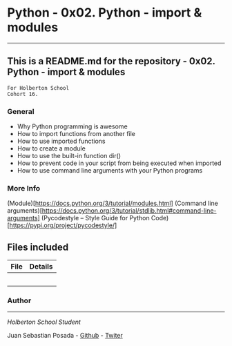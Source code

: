 # Python - 0x02. Python - import & modules
***
## This is a README.md for the repository - 0x02. Python - import & modules
```
For Holberton School
Cohort 16.
```
### General
* Why Python programming is awesome
* How to import functions from another file
* How to use imported functions
* How to create a module
* How to use the built-in function dir()
* How to prevent code in your script from being executed when imported
* How to use command line arguments with your Python programs

### More Info
(Module)[https://docs.python.org/3/tutorial/modules.html]
(Command line arguments)[https://docs.python.org/3/tutorial/stdlib.html#command-line-arguments]
(Pycodestyle – Style Guide for Python Code)[https://pypi.org/project/pycodestyle/]

## Files included

| File                 | Details                                    |
|--------------------- | ------------------------------------------ |
| [](./a) |            |
| [](./b) |	       |
| [](./c) |	       |
| [](./)  |	       |
| [](./)  |	       |

### Author
***
*Holberton School Student*

Juan Sebastian Posada  - [Github](https://github.com/Juansepo13) - [Twiter](https://twitter.com/@JuanSeb35904130)